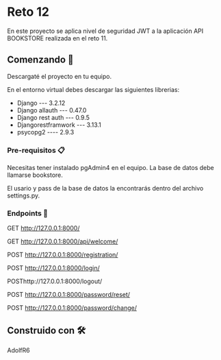 # Reto 12

En este proyecto se aplica nivel de seguridad JWT a la aplicación API BOOKSTORE realizada en el reto 11.

## Comenzando 🚀

Descargaté el proyecto en tu equipo.

En el entorno virtual debes descargar las siguientes librerias:

  * Django --- 3.2.12
  * Django allauth --- 0.47.0
  * Django rest auth --- 0.9.5
  * Djangorestframwork --- 3.13.1
  * psycopg2 ---- 2.9.3

### Pre-requisitos 📋

Necesitas tener instalado pgAdmin4 en el equipo. La base de datos debe llamarse bookstore.

El usario y pass de la base de datos la encontrarás dentro del archivo settings.py.

### Endpoints 🔧

GET http://127.0.0.1:8000/

GET http://127.0.0.1:8000/api/welcome/

POST http://127.0.0.1:8000/registration/

POST http://127.0.0.1:8000/login/

POSThttp://127.0.0.1:8000/logout/

POST http://127.0.0.1:8000/password/reset/

POST http://127.0.0.1:8000/password/change/


## Construido con 🛠️

AdolfR6

